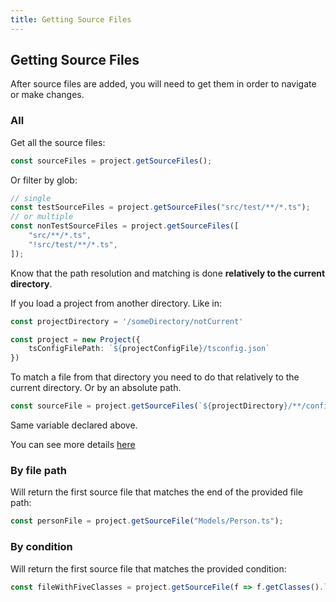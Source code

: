 ```yaml
---
title: Getting Source Files
---
```


## Getting Source Files

After source files are added, you will need to get them in order to navigate or make changes.

### All

Get all the source files:

```ts
const sourceFiles = project.getSourceFiles();
```

Or filter by glob:

```ts
// single
const testSourceFiles = project.getSourceFiles("src/test/**/*.ts");
// or multiple
const nonTestSourceFiles = project.getSourceFiles([
    "src/**/*.ts",
    "!src/test/**/*.ts",
]);
```

Know that the path resolution and matching is done **relatively to the current directory**.

If you load a project from another directory. Like in:

```ts
const projectDirectory = '/someDirectory/notCurrent'

const project = new Project({
    tsConfigFilePath: `${projectConfigFile}/tsconfig.json`
})
```

To match a file from that directory you need to do that relatively to the current directory. Or by an absolute path.

```ts
const sourceFile = project.getSourceFiles(`${projectDirectory}/**/config/index.ts`)
```

Same variable declared above.

You can see more details [here](https://github.com/dsherret/ts-morph/issues/1185#issuecomment-894704303)

### By file path

Will return the first source file that matches the end of the provided file path:

```ts
const personFile = project.getSourceFile("Models/Person.ts");
```

### By condition

Will return the first source file that matches the provided condition:

```ts
const fileWithFiveClasses = project.getSourceFile(f => f.getClasses().length === 5);
```
